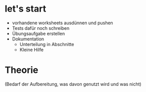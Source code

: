 # let's start
* vorhandene worksheets ausdünnen und pushen
* Tests dafür noch schreiben
* Übungsaufgabe erstellen
* Dokumentation
  * Unterteilung in Abschnitte
  * Kleine Hilfe

  
# Theorie
(Bedarf der Aufbereitung, was davon genutzt wird und was nicht)

